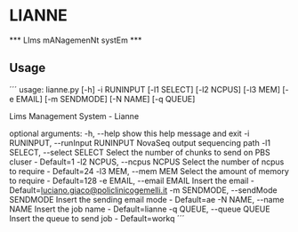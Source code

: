 # LIANNE

*** LIms mANagemenNt systEm ***

## Usage


´´´
usage: lianne.py [-h] -i RUNINPUT [-l1 SELECT] [-l2 NCPUS] [-l3 MEM]
                 [-e EMAIL] [-m SENDMODE] [-N NAME] [-q QUEUE]

Lims Management System - Lianne

optional arguments:
  -h, --help            show this help message and exit
  -i RUNINPUT, --runInput RUNINPUT
                        NovaSeq output sequencing path
  -l1 SELECT, --select SELECT
                        Select the number of chunks to send on PBS cluser -
                        Default=1
  -l2 NCPUS, --ncpus NCPUS
                        Select the number of ncpus to require - Default=24
  -l3 MEM, --mem MEM    Select the amount of memory to require - Default=128
  -e EMAIL, --email EMAIL
                        Insert the email -
                        Default=luciano.giaco@policlinicogemelli.it
  -m SENDMODE, --sendMode SENDMODE
                        Insert the sending email mode - Default=ae
  -N NAME, --name NAME  Insert the job name - Default=lianne
  -q QUEUE, --queue QUEUE
                        Insert the queue to send job - Default=workq
´´´


